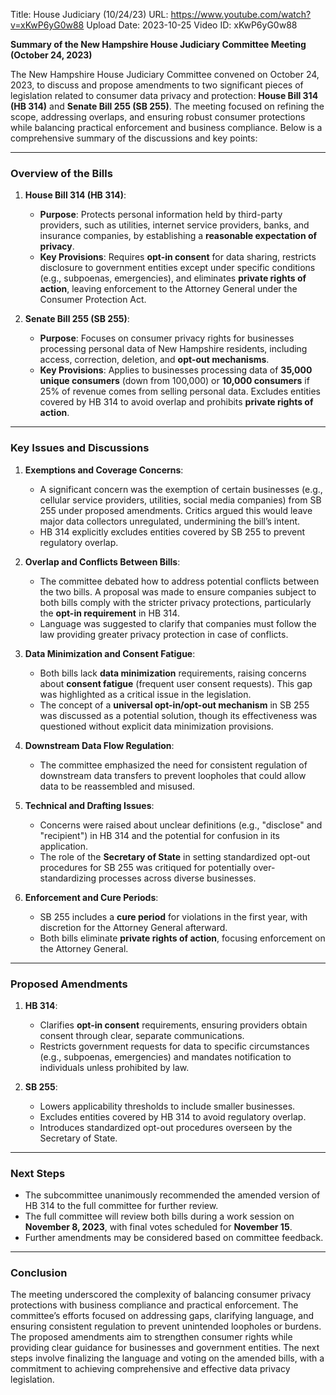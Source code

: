 Title: House Judiciary (10/24/23)
URL: https://www.youtube.com/watch?v=xKwP6yG0w88
Upload Date: 2023-10-25
Video ID: xKwP6yG0w88

**Summary of the New Hampshire House Judiciary Committee Meeting (October 24, 2023)**

The New Hampshire House Judiciary Committee convened on October 24, 2023, to discuss and propose amendments to two significant pieces of legislation related to consumer data privacy and protection: **House Bill 314 (HB 314)** and **Senate Bill 255 (SB 255)**. The meeting focused on refining the scope, addressing overlaps, and ensuring robust consumer protections while balancing practical enforcement and business compliance. Below is a comprehensive summary of the discussions and key points:

---

### **Overview of the Bills**
1. **House Bill 314 (HB 314)**:
   - **Purpose**: Protects personal information held by third-party providers, such as utilities, internet service providers, banks, and insurance companies, by establishing a **reasonable expectation of privacy**.
   - **Key Provisions**: Requires **opt-in consent** for data sharing, restricts disclosure to government entities except under specific conditions (e.g., subpoenas, emergencies), and eliminates **private rights of action**, leaving enforcement to the Attorney General under the Consumer Protection Act.

2. **Senate Bill 255 (SB 255)**:
   - **Purpose**: Focuses on consumer privacy rights for businesses processing personal data of New Hampshire residents, including access, correction, deletion, and **opt-out mechanisms**.
   - **Key Provisions**: Applies to businesses processing data of **35,000 unique consumers** (down from 100,000) or **10,000 consumers** if 25% of revenue comes from selling personal data. Excludes entities covered by HB 314 to avoid overlap and prohibits **private rights of action**.

---

### **Key Issues and Discussions**
1. **Exemptions and Coverage Concerns**:
   - A significant concern was the exemption of certain businesses (e.g., cellular service providers, utilities, social media companies) from SB 255 under proposed amendments. Critics argued this would leave major data collectors unregulated, undermining the bill’s intent.
   - HB 314 explicitly excludes entities covered by SB 255 to prevent regulatory overlap.

2. **Overlap and Conflicts Between Bills**:
   - The committee debated how to address potential conflicts between the two bills. A proposal was made to ensure companies subject to both bills comply with the stricter privacy protections, particularly the **opt-in requirement** in HB 314.
   - Language was suggested to clarify that companies must follow the law providing greater privacy protection in case of conflicts.

3. **Data Minimization and Consent Fatigue**:
   - Both bills lack **data minimization** requirements, raising concerns about **consent fatigue** (frequent user consent requests). This gap was highlighted as a critical issue in the legislation.
   - The concept of a **universal opt-in/opt-out mechanism** in SB 255 was discussed as a potential solution, though its effectiveness was questioned without explicit data minimization provisions.

4. **Downstream Data Flow Regulation**:
   - The committee emphasized the need for consistent regulation of downstream data transfers to prevent loopholes that could allow data to be reassembled and misused.

5. **Technical and Drafting Issues**:
   - Concerns were raised about unclear definitions (e.g., "disclose" and "recipient") in HB 314 and the potential for confusion in its application.
   - The role of the **Secretary of State** in setting standardized opt-out procedures for SB 255 was critiqued for potentially over-standardizing processes across diverse businesses.

6. **Enforcement and Cure Periods**:
   - SB 255 includes a **cure period** for violations in the first year, with discretion for the Attorney General afterward.
   - Both bills eliminate **private rights of action**, focusing enforcement on the Attorney General.

---

### **Proposed Amendments**
1. **HB 314**:
   - Clarifies **opt-in consent** requirements, ensuring providers obtain consent through clear, separate communications.
   - Restricts government requests for data to specific circumstances (e.g., subpoenas, emergencies) and mandates notification to individuals unless prohibited by law.

2. **SB 255**:
   - Lowers applicability thresholds to include smaller businesses.
   - Excludes entities covered by HB 314 to avoid regulatory overlap.
   - Introduces standardized opt-out procedures overseen by the Secretary of State.

---

### **Next Steps**
- The subcommittee unanimously recommended the amended version of HB 314 to the full committee for further review.
- The full committee will review both bills during a work session on **November 8, 2023**, with final votes scheduled for **November 15**.
- Further amendments may be considered based on committee feedback.

---

### **Conclusion**
The meeting underscored the complexity of balancing consumer privacy protections with business compliance and practical enforcement. The committee’s efforts focused on addressing gaps, clarifying language, and ensuring consistent regulation to prevent unintended loopholes or burdens. The proposed amendments aim to strengthen consumer rights while providing clear guidance for businesses and government entities. The next steps involve finalizing the language and voting on the amended bills, with a commitment to achieving comprehensive and effective data privacy legislation.
